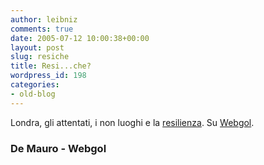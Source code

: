 ```yaml
---
author: leibniz
comments: true
date: 2005-07-12 10:00:38+00:00
layout: post
slug: resiche
title: Resi...che?
wordpress_id: 198
categories:
- old-blog
---
```


Londra, gli attentati, i non luoghi e la [resilienza](http://www.demauroparavia.it/92803). Su [Webgol](http://www.webgol.it/archives/000787.html).  



### De Mauro - Webgol
